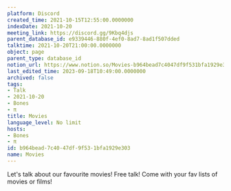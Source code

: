 ```yaml
---
platform: Discord
created_time: 2021-10-15T12:55:00.0000000
indexDate: 2021-10-20
meeting_link: https://discord.gg/9Kbq4djs
parent_database_id: e9339446-880f-4ef0-8ad7-8ad1f507dded
talktime: 2021-10-20T21:00:00.0000000
object: page
parent_type: database_id
notion_url: https://www.notion.so/Movies-b964bead7c4047df9f531bfa1929e303
last_edited_time: 2023-09-18T10:49:00.0000000
archived: false
tags:
- Talk
- 2021-10-20
- Bones
- π
title: Movies
language_level: No limit
hosts:
- Bones
- π
id: b964bead-7c40-47df-9f53-1bfa1929e303
name: Movies
---
```


Let's talk about our favourite movies!
Free talk! Come with your fav lists of movies or films!


